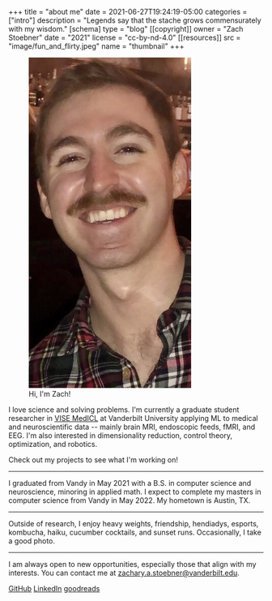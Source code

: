 +++
title = "about me"
date = 2021-06-27T19:24:19-05:00
categories = ["intro"]
description = "Legends say that the stache grows commensurately with my wisdom."
[schema]
 type = "blog"
[[copyright]]
  owner = "Zach Stoebner"
  date = "2021"
  license = "cc-by-nd-4.0"
[[resources]]
  src = "image/fun_and_flirty.jpeg"
  name = "thumbnail"
+++

<figure>
<img src="image/fun_and_flirty.jpeg" alt="legends say that the stache is commensurate to my wisdom" style="height:500px width:200px;" /> 
<figcaption>Hi, I'm Zach!</figcaption>
</figure>

I love science and solving problems. I'm currently a graduate student researcher in [VISE MedICL](https://www.vanderbilt.edu/vise/visepeople/zachary-stoebner/) at Vanderbilt University applying ML to medical and neuroscientific data -- mainly brain MRI, endoscopic feeds, fMRI, and EEG. I'm also interested in dimensionality reduction, control theory, optimization, and robotics. 

Check out my projects to see what I'm working on!

<!--more-->

---

I graduated from Vandy in May 2021 with a B.S. in computer science and neuroscience, minoring in applied math. I expect to complete my masters in computer science from Vandy in May 2022. My hometown is Austin, TX. 

---

Outside of research, I enjoy heavy weights, friendship, hendiadys, esports, kombucha, haiku,  cucumber cocktails, and sunset runs. Occasionally, I take a good photo. 

---

I am always open to new opportunities, especially those that align with my interests. You can contact me at zachary.a.stoebner@vanderbilt.edu.

[GitHub](https://github.com/zstoebs)
[LinkedIn](https://www.linkedin.com/in/zstoebs/)
[goodreads](https://www.goodreads.com/user/show/99553326-zachary-stoebner)
